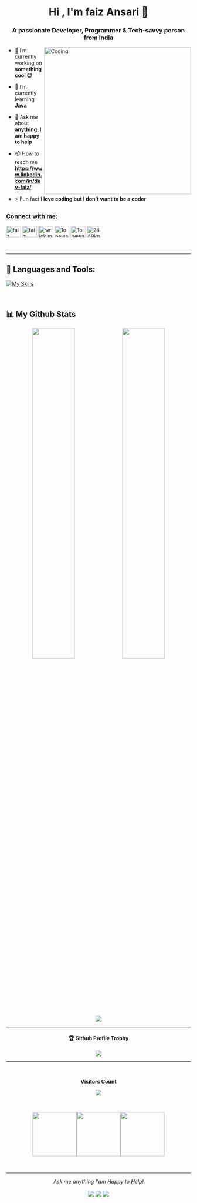 
<h1 align="center">Hi , I'm faiz Ansari 👋</h1>
<h3 align="center">A passionate Developer, Programmer & Tech-savvy person from India</h3>


<img align="right" alt="Coding" width="400" src="https://github.com/Dev-faiz/main/coding-freak%20(1).gif">

- 🔭 I’m currently working on **something cool 😉**

- 🌱 I’m currently learning **Java**

- 💬 Ask me about **anything, I am happy to help**

- 📫 How to reach me **https://www.linkedin.com/in/dev-faiz/**

- ⚡ Fun fact **I love coding but I don't want to be a coder**







<h3 align="left">Connect with me:</h3>
<p align="left">
<a href="https://twitter.com/iamefzi" target="blank"><img align="center" src="https://raw.githubusercontent.com/rahuldkjain/github-profile-readme-generator/master/src/images/icons/Social/twitter.svg" alt="faiz" height="30" width="40" /></a>
<a href="https://linkedin.com/in/dev-faiz" target="blank"><img align="center" src="https://raw.githubusercontent.com/rahuldkjain/github-profile-readme-generator/master/src/images/icons/Social/linked-in-alt.svg" alt="faiz" height="30" width="40" /></a>
<a href="https://fb.com/wrick.mondal.90" target="blank"><img align="center" src="https://raw.githubusercontent.com/rahuldkjain/github-profile-readme-generator/master/src/images/icons/Social/facebook.svg" alt="wrick.mondal.90" height="30" width="40" /></a>
<a href="https://www.hackerrank.com/faizkfz" target="blank"><img align="center" src="https://raw.githubusercontent.com/rahuldkjain/github-profile-readme-generator/master/src/images/icons/Social/hackerrank.svg" alt="1onewalker" height="30" width="40" /></a>
<a href="https://leetcode.com/faizkfz/" target="blank"><img align="center" src="https://raw.githubusercontent.com/rahuldkjain/github-profile-readme-generator/master/src/images/icons/Social/leet-code.svg" alt="1onewalker" height="30" width="40" /></a>
<a href="https://discord.gg/WRKxQA9K" target="blank"><img align="center" src="https://raw.githubusercontent.com/rahuldkjain/github-profile-readme-generator/master/src/images/icons/Social/discord.svg" alt="24A9knG" height="30" width="40" /></a>
</p>


<br>

---

## 🚀 Languages and Tools:


[![My Skills](https://skillicons.dev/icons?i=js,html,css,java,mysql,spring,hibernate,git,netlify,vscode)](https://skillicons.dev)

<br>

## 📊 My Github Stats
<p align="center">
  <img width="48%" src="https://github-readme-stats.vercel.app/api?username=dev-faiz&show_icons=true&theme=tokyonight" />
  <img width="48%" src="https://github-readme-streak-stats.herokuapp.com/?user=Dev-faiz&theme=tokyonight" />
  <img src="https://github-readme-stats.vercel.app/api/top-langs/?username=Dev-faiz&theme=tokyonight" align="center" />
</p>

---

<div align="center">
  <h4>🏆 Github Profile Trophy</h4>
  <a href="https://github.com/ryo-ma/github-profile-trophy">
    <img src="https://github-profile-trophy.vercel.app/?username=Dev-faiz&column=7"/>
  </a>
</div>

---

<div align="center">
<br><p align="centre"><b>Visitors Count</b></p>  
<p align="center"><img align="center" src="https://profile-counter.glitch.me/{Dev-faiz}/count.svg" /></p> 
<br></div>

<p align="center">
<img align="" height='120px' src="https://github.com/Dev-faiz/Dev-faiz/blob/main/Geometric%20White.gif" /><img align="" height='120px' src="https://raw.githubusercontent.com/rodrigograca31/rodrigograca31/master/matrix.svg" /><img align="" height='120px' src="https://github.com/dev-faiz/dev-faiz/blob/main/Geometric%20White.gif" />
</p>
<br>


<hr>
<p align="center">
  <i>Ask me anything I'am Happy to Help! </i>
  <br><br>
<a target="_blank" href="https://www.linkedin.com/in/mriganka10/"><img src="https://img.shields.io/badge/-LinkedIn-0077B5?style=for-the-badge&logo=Linkedin&logoColor=white"></img></a>
<a target="_blank" href="mailto:mrigankamondal10@gmail.com"><img src="https://img.shields.io/badge/-Gmail-D14836?style=for-the-badge&logo=Gmail&logoColor=white"></img></a>
<a target="_blank" href="https://twitter.com/mriganka_18"><img src="https://img.shields.io/badge/-Twitter-1DA1F2?style=for-the-badge&logo=Twitter&logoColor=white"></img></a>
<br>
</p>
